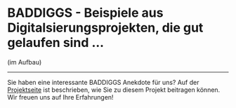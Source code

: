 # BADDIGGS - Beispiele aus Digitalsierungsprojekten, die gut gelaufen sind ...


(im Aufbau)

---

Sie haben eine interessante BADDIGGS Anekdote für uns? Auf der [Projektseite](https://sapstammtisch.github.io/gusbad) ist beschrieben, wie Sie zu diesem Projekt beitragen können. Wir freuen uns auf Ihre Erfahrungen!  

